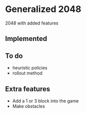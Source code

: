 # Generalized 2048
2048 with added features

## Implemented

## To do
* heuristic policies
* rollout method

## Extra features
* Add a 1 or 3 block into the game
* Make obstacles
